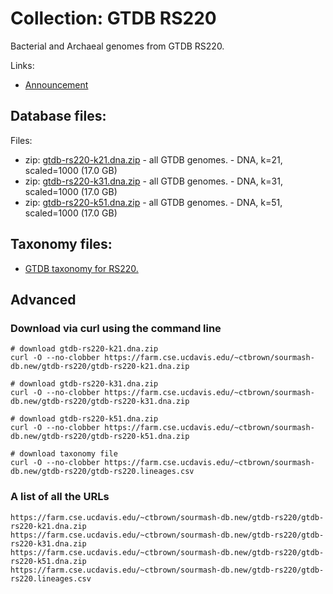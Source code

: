 <!-- automatically generated by code in https://github.com/sourmash-bio/2025-sourmash-databases-doc-template/ -->
<!-- template file: templates/complete.md -->

# Collection: GTDB RS220

Bacterial and Archaeal genomes from GTDB RS220.

Links:

* [Announcement](https://forum.gtdb.ecogenomic.org/t/announcing-gtdb-r09-rs220/595)

## Database files:

Files:

* zip: [gtdb-rs220-k21.dna.zip](https://farm.cse.ucdavis.edu/~ctbrown/sourmash-db.new/gtdb-rs220/gtdb-rs220-k21.dna.zip) - all GTDB genomes. - DNA, k=21, scaled=1000 (17.0 GB)
* zip: [gtdb-rs220-k31.dna.zip](https://farm.cse.ucdavis.edu/~ctbrown/sourmash-db.new/gtdb-rs220/gtdb-rs220-k31.dna.zip) - all GTDB genomes. - DNA, k=31, scaled=1000 (17.0 GB)
* zip: [gtdb-rs220-k51.dna.zip](https://farm.cse.ucdavis.edu/~ctbrown/sourmash-db.new/gtdb-rs220/gtdb-rs220-k51.dna.zip) - all GTDB genomes. - DNA, k=51, scaled=1000 (17.0 GB)



## Taxonomy files:

* [GTDB taxonomy for RS220.](https://farm.cse.ucdavis.edu/~ctbrown/sourmash-db.new/gtdb-rs220/gtdb-rs220.lineages.csv)


## Advanced

### Download via curl using the command line

```shell
# download gtdb-rs220-k21.dna.zip
curl -O --no-clobber https://farm.cse.ucdavis.edu/~ctbrown/sourmash-db.new/gtdb-rs220/gtdb-rs220-k21.dna.zip

# download gtdb-rs220-k31.dna.zip
curl -O --no-clobber https://farm.cse.ucdavis.edu/~ctbrown/sourmash-db.new/gtdb-rs220/gtdb-rs220-k31.dna.zip

# download gtdb-rs220-k51.dna.zip
curl -O --no-clobber https://farm.cse.ucdavis.edu/~ctbrown/sourmash-db.new/gtdb-rs220/gtdb-rs220-k51.dna.zip

# download taxonomy file
curl -O --no-clobber https://farm.cse.ucdavis.edu/~ctbrown/sourmash-db.new/gtdb-rs220/gtdb-rs220.lineages.csv
```

### A list of all the URLs

```
https://farm.cse.ucdavis.edu/~ctbrown/sourmash-db.new/gtdb-rs220/gtdb-rs220-k21.dna.zip
https://farm.cse.ucdavis.edu/~ctbrown/sourmash-db.new/gtdb-rs220/gtdb-rs220-k31.dna.zip
https://farm.cse.ucdavis.edu/~ctbrown/sourmash-db.new/gtdb-rs220/gtdb-rs220-k51.dna.zip
https://farm.cse.ucdavis.edu/~ctbrown/sourmash-db.new/gtdb-rs220/gtdb-rs220.lineages.csv
```